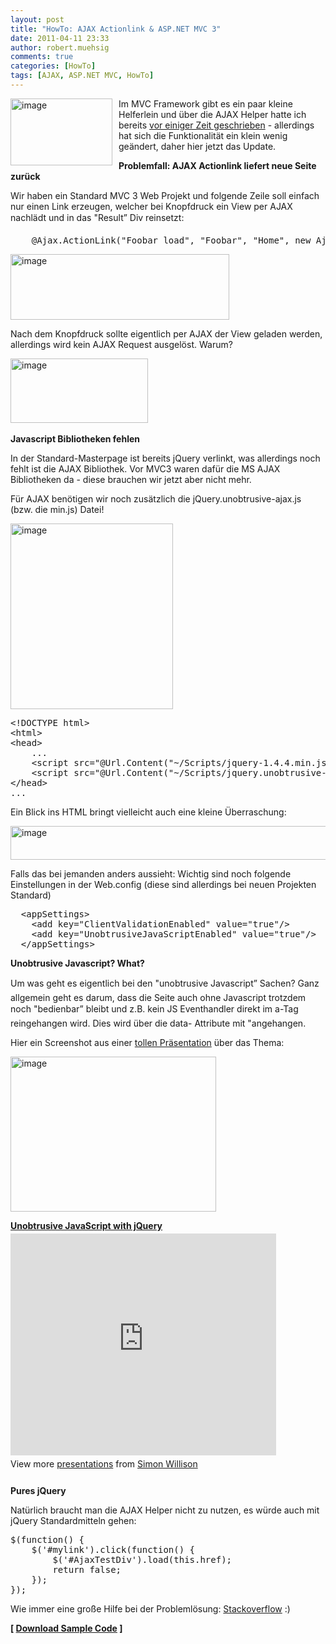 ```yaml
---
layout: post
title: "HowTo: AJAX Actionlink & ASP.NET MVC 3"
date: 2011-04-11 23:33
author: robert.muehsig
comments: true
categories: [HowTo]
tags: [AJAX, ASP.NET MVC, HowTo]
---
```

<p><a href="{{BASE_PATH}}/assets/wp-images/image1241.png"><img style="border-right-width: 0px; margin: 0px 10px 0px 0px; display: inline; border-top-width: 0px; border-bottom-width: 0px; border-left-width: 0px" title="image" border="0" alt="image" align="left" src="{{BASE_PATH}}/assets/wp-images/image_thumb421.png" width="163" height="107" /></a> </p>  <p>Im MVC Framework gibt es ein paar kleine Helferlein und über die AJAX Helper hatte ich bereits <a href="http://code-inside.de/blog/2009/08/25/howto-ajax-und-aspnet-mvc/">vor einiger Zeit geschrieben</a> - allerdings hat sich die Funktionalität ein klein wenig geändert, daher hier jetzt das Update.</p> <!--more-->  <p><strong>Problemfall: AJAX Actionlink liefert neue Seite zurück</strong></p>  <p>Wir haben ein Standard MVC 3 Web Projekt und folgende Zeile soll einfach nur einen Link erzeugen, welcher bei Knopfdruck ein View per AJAX nachlädt und in das "Result” Div reinsetzt:</p>  <div style="padding-bottom: 0px; margin: 0px; padding-left: 0px; padding-right: 0px; display: inline; float: none; padding-top: 0px" id="scid:812469c5-0cb0-4c63-8c15-c81123a09de7:ffd83d40-ebc2-49c2-a2e1-dcee5333b293" class="wlWriterEditableSmartContent"><pre name="code" class="c#">    @Ajax.ActionLink("Foobar load", "Foobar", "Home", new AjaxOptions() { HttpMethod = "Get", UpdateTargetId = "Result" })</pre></div>

<p><a href="{{BASE_PATH}}/assets/wp-images/image1242.png"><img style="border-right-width: 0px; display: inline; border-top-width: 0px; border-bottom-width: 0px; border-left-width: 0px" title="image" border="0" alt="image" src="{{BASE_PATH}}/assets/wp-images/image_thumb422.png" width="350" height="105" /></a> </p>

<p></p>

<p>Nach dem Knopfdruck sollte eigentlich per AJAX der View geladen werden, allerdings wird kein AJAX Request ausgelöst. Warum?</p>

<p><a href="{{BASE_PATH}}/assets/wp-images/image1243.png"><img style="border-right-width: 0px; display: inline; border-top-width: 0px; border-bottom-width: 0px; border-left-width: 0px" title="image" border="0" alt="image" src="{{BASE_PATH}}/assets/wp-images/image_thumb423.png" width="220" height="103" /></a>&#160;</p>

<p><strong>Javascript Bibliotheken fehlen</strong></p>

<p>In der Standard-Masterpage ist bereits jQuery verlinkt, was allerdings noch fehlt ist die AJAX Bibliothek. Vor MVC3 waren dafür die MS AJAX Bibliotheken da - diese brauchen wir jetzt aber nicht mehr.</p>

<p>Für AJAX benötigen wir noch zusätzlich die jQuery.unobtrusive-ajax.js (bzw. die min.js) Datei!</p>

<p><a href="{{BASE_PATH}}/assets/wp-images/image1244.png"><img style="border-right-width: 0px; display: inline; border-top-width: 0px; border-bottom-width: 0px; border-left-width: 0px" title="image" border="0" alt="image" src="{{BASE_PATH}}/assets/wp-images/image_thumb424.png" width="260" height="297" /></a> </p>

<div style="padding-bottom: 0px; margin: 0px; padding-left: 0px; padding-right: 0px; display: inline; float: none; padding-top: 0px" id="scid:812469c5-0cb0-4c63-8c15-c81123a09de7:444b96ac-250c-42f0-aa49-a792c96e4570" class="wlWriterEditableSmartContent"><pre name="code" class="c#">&lt;!DOCTYPE html&gt;
&lt;html&gt;
&lt;head&gt;
    ...
    &lt;script src="@Url.Content("~/Scripts/jquery-1.4.4.min.js")" type="text/javascript"&gt;&lt;/script&gt;
    &lt;script src="@Url.Content("~/Scripts/jquery.unobtrusive-ajax.min.js")" type="text/javascript"&gt;&lt;/script&gt;
&lt;/head&gt;
...</pre></div>

<p></p>

<p></p>

<p>Ein Blick ins HTML bringt vielleicht auch eine kleine Überraschung:</p>

<p><a href="{{BASE_PATH}}/assets/wp-images/image1245.png"><img style="border-right-width: 0px; display: inline; border-top-width: 0px; border-bottom-width: 0px; border-left-width: 0px" title="image" border="0" alt="image" src="{{BASE_PATH}}/assets/wp-images/image_thumb425.png" width="568" height="54" /></a> </p>

<p>Falls das bei jemanden anders aussieht: Wichtig sind noch folgende Einstellungen in der Web.config (diese sind allerdings bei neuen Projekten Standard)</p>

<div style="padding-bottom: 0px; margin: 0px; padding-left: 0px; padding-right: 0px; display: inline; float: none; padding-top: 0px" id="scid:812469c5-0cb0-4c63-8c15-c81123a09de7:a6846b87-85dc-405f-9969-3d4065855837" class="wlWriterEditableSmartContent"><pre name="code" class="c#">  &lt;appSettings&gt;
    &lt;add key="ClientValidationEnabled" value="true"/&gt; 
    &lt;add key="UnobtrusiveJavaScriptEnabled" value="true"/&gt; 
  &lt;/appSettings&gt;</pre></div>

<p></p>

<p><strong>Unobtrusive Javascript? What?</strong></p>

<p>Um was geht es eigentlich bei den "unobtrusive Javascript” Sachen? Ganz allgemein geht es darum, dass die Seite auch ohne Javascript trotzdem noch "bedienbar” bleibt und z.B. kein JS Eventhandler direkt im a-Tag reingehangen wird. Dies wird über die data- Attribute mit "angehangen.</p>

<p>Hier ein Screenshot aus einer <a href="http://simonwillison.net/static/2008/xtech/">tollen Präsentation</a> über das Thema:</p>

<p><a href="{{BASE_PATH}}/assets/wp-images/image1246.png"><img style="border-right-width: 0px; display: inline; border-top-width: 0px; border-bottom-width: 0px; border-left-width: 0px" title="image" border="0" alt="image" src="{{BASE_PATH}}/assets/wp-images/image_thumb426.png" width="329" height="248" /></a></p>

<div style="width: 425px" id="__ss_390708"><strong style="margin: 12px 0px 4px; display: block"><a title="Unobtrusive JavaScript with jQuery" href="http://www.slideshare.net/simon/unobtrusive-javascript-with-jquery">Unobtrusive JavaScript with jQuery</a></strong> <iframe height="355" marginheight="0" src="http://www.slideshare.net/slideshow/embed_code/390708" frameborder="0" width="425" marginwidth="0" scrolling="no"></iframe>

  <div style="padding-bottom: 12px; padding-left: 0px; padding-right: 0px; padding-top: 5px">View more <a href="http://www.slideshare.net/">presentations</a> from <a href="http://www.slideshare.net/simon">Simon Willison</a> </div>
</div>

<p><strong>Pures jQuery</strong></p>

<p>Natürlich braucht man die AJAX Helper nicht zu nutzen, es würde auch mit jQuery Standardmitteln gehen:</p>

<div style="padding-bottom: 0px; margin: 0px; padding-left: 0px; padding-right: 0px; display: inline; float: none; padding-top: 0px" id="scid:812469c5-0cb0-4c63-8c15-c81123a09de7:b87c5977-dadd-4bba-8615-f9bcf880f7c4" class="wlWriterEditableSmartContent"><pre name="code" class="c#">$(function() {
    $('#mylink').click(function() {
        $('#AjaxTestDiv').load(this.href);
        return false;
    });
});</pre></div>

<p>Wie immer eine große Hilfe bei der Problemlösung: <a href="http://stackoverflow.com/questions/4973605/ajax-actionlink-not-working-response-isajaxrequest-is-always-false">Stackoverflow</a> :)</p>

<p><strong>[ </strong><a href="{{BASE_PATH}}/assets/files/democode/mvc3ajaxactionlink/mvc3ajaxactionlink.zip"><strong>Download Sample Code</strong></a><strong> ]</strong></p>
